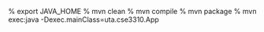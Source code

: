 % export JAVA_HOME
% mvn clean
% mvn compile
% mvn package
% mvn exec:java -Dexec.mainClass=uta.cse3310.App
